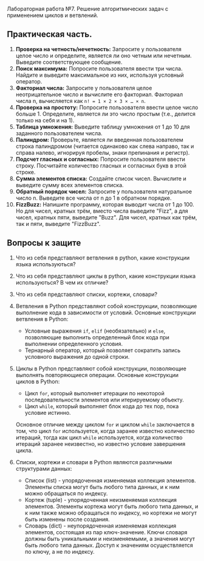 Лабораторная работа №7. Решение алгоритмических задач с применением циклов и ветвлений.

## Практическая часть.

1. **Проверка на четность/нечетность:** Запросите у пользователя целое число и определите, является ли оно четным или нечетным. Выведите соответствующее сообщение.
2. **Поиск максимума:** Попросите пользователя ввести три числа. Найдите и выведите максимальное из них, используя условный оператор.
3. **Факториал числа:** Запросите у пользователя целое неотрицательное число и вычислите его факториал. Факториал числа n, вычисляется как  ```n! = 1 × 2 × 3 × … × n```.
4. **Проверка на простоту:** Попросите пользователя ввести целое число больше 1. Определите, является ли это число простым (т.е., делится только на себя и на 1).
5. **Таблица умножения:** Выведите таблицу умножения от 1 до 10 для заданного пользователем числа.
6. **Палиндром:** Проверьте, является ли введенная пользователем строка палиндромом (читается одинаково как слева направо, так и справа налево, игнорируя пробелы, знаки препинания и регистр).
7. **Подсчет гласных и согласных:** Попросите пользователя ввести строку. Посчитайте количество гласных и согласных букв в этой строке.
8. **Сумма элементов списка:** Создайте список чисел. Вычислите и выведите сумму всех элементов списка.
9. **Обратный порядок чисел:** Запросите у пользователя натуральное число n. Выведите все числа от n до 1 в обратном порядке.
10. **FizzBuzz:** Напишите программу, которая выводит числа от 1 до 100. Но для чисел, кратных трём, вместо числа выведите "Fizz", а для чисел, кратных пяти, выведите "Buzz". Для чисел, кратных как трём, так и пяти, выведите "FizzBuzz".

## Вопросы к защите
1. Что из себя представляют ветвления в python, какие конструкции языка используються? 
2.  Что из себя представляют циклы в python, какие конструкции языка используються? В чем их отличие?
3.  Что из себя представляют списки, кортежи, словари? 

1. Ветвления в Python представляют собой конструкции, позволяющие выполнение кода в зависимости от условий. Основные конструкции ветвления в Python:
   - Условные выражения `if`, `elif` (необязательно) и `else`, позволяющие выполнить определенный блок кода при выполнении определенного условия.
   - Тернарный оператор, который позволяет сократить запись условного выражения до одной строки.

2. Циклы в Python представляют собой конструкции, позволяющие выполнять повторяющиеся операции. Основные конструкции циклов в Python:
   - Цикл `for`, который выполняет итерации по некоторой последовательности элементов или итерируемому объекту.
   - Цикл `while`, который выполняет блок кода до тех пор, пока условие истинно.

   Основное отличие между циклом `for` и циклом `while` заключается в том, что цикл `for` используется, когда заранее известно количество итераций, тогда как цикл `while` используется, когда количество итераций заранее неизвестно, но известно условие завершения цикла.

3. Списки, кортежи и словари в Python являются различными структурами данных:
   - Список (list) - упорядоченная изменяемая коллекция элементов. Элементы списка могут быть любого типа данных, и к ним можно обращаться по индексу.
   - Кортеж (tuple) - упорядоченная неизменяемая коллекция элементов. Элементы кортежа могут быть любого типа данных, и к ним также можно обращаться по индексу, но кортежи не могут быть изменены после создания.
   - Словарь (dict) - неупорядоченная изменяемая коллекция элементов, состоящая из пар ключ-значение. Ключи словаря должны быть уникальными и неизменяемыми, а значения могут быть любого типа данных. Доступ к значениям осуществляется по ключу, а не по индексу.
